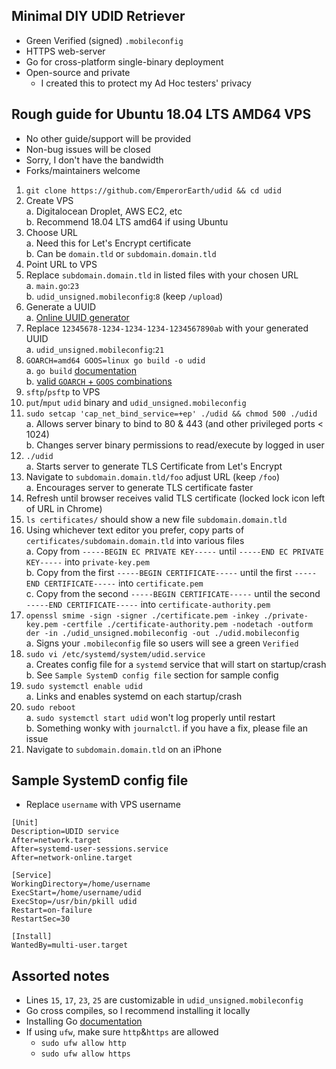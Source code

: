 ## Minimal DIY UDID Retriever
* Green Verified (signed) `.mobileconfig`
* HTTPS web-server
* Go for cross-platform single-binary deployment
* Open-source and private
  * I created this to protect my Ad Hoc testers' privacy

## Rough guide for Ubuntu 18.04 LTS AMD64 VPS
* No other guide/support will be provided
* Non-bug issues will be closed
* Sorry, I don't have the bandwidth
* Forks/maintainers welcome

1. `git clone https://github.com/EmperorEarth/udid && cd udid`
1. Create VPS  
  a. Digitalocean Droplet, AWS EC2, etc  
  b. Recommend 18.04 LTS amd64 if using Ubuntu
1. Choose URL  
  a. Need this for Let's Encrypt certificate  
  b. Can be `domain.tld` or `subdomain.domain.tld`
1. Point URL to VPS  
1. Replace `subdomain.domain.tld` in listed files with your chosen URL  
  a. `main.go`:`23`  
  b. `udid_unsigned.mobileconfig`:`8` (keep `/upload`)
1. Generate a UUID  
  a. [Online UUID generator](https://www.uuidgenerator.net/version4)
1. Replace `12345678-1234-1234-1234-1234567890ab` with your generated UUID  
  a. `udid_unsigned.mobileconfig`:`21`
1. `GOARCH=amd64 GOOS=linux go build -o udid`  
  a. `go build` [documentation](https://golang.org/cmd/go/#hdr-Compile_packages_and_dependencies)  
  b. [valid `GOARCH` + `GOOS` combinations](https://golang.org/doc/install/source#environment)
1. `sftp`/`psftp` to VPS  
1. `put`/`mput` `udid` binary and `udid_unsigned.mobileconfig`  
1. `sudo setcap 'cap_net_bind_service=+ep' ./udid && chmod 500 ./udid`  
  a. Allows server binary to bind to 80 & 443 (and other privileged ports < 1024)  
  b. Changes server binary permissions to read/execute by logged in user
1. `./udid`  
  a. Starts server to generate TLS Certificate from Let's Encrypt
1. Navigate to `subdomain.domain.tld/foo` adjust URL (keep `/foo`)  
  a. Encourages server to generate TLS certificate faster
1. Refresh until browser receives valid TLS certificate (locked lock icon left of URL in Chrome)  
1. `ls certificates/` should show a new file `subdomain.domain.tld`  
1. Using whichever text editor you prefer, copy parts of `certificates/subdomain.domain.tld` into various files  
  a. Copy from `-----BEGIN EC PRIVATE KEY-----` until `-----END EC PRIVATE KEY-----` into `private-key.pem`  
  b. Copy from the first `-----BEGIN CERTIFICATE-----` until the first `-----END CERTIFICATE-----` into `certificate.pem`  
  c. Copy from the second `-----BEGIN CERTIFICATE-----` until the second `-----END CERTIFICATE-----` into `certificate-authority.pem`
1. `openssl smime -sign -signer ./certificate.pem -inkey ./private-key.pem -certfile ./certificate-authority.pem -nodetach -outform der -in ./udid_unsigned.mobileconfig -out ./udid.mobileconfig`  
  a. Signs your `.mobileconfig` file so users will see a green `Verified`
1. `sudo vi /etc/systemd/system/udid.service`  
  a. Creates config file for a `systemd` service that will start on startup/crash  
  b. See `Sample SystemD config file` section for sample config
1. `sudo systemctl enable udid`  
  a. Links and enables systemd on each startup/crash
1. `sudo reboot`  
  a. `sudo systemctl start udid` won't log properly until restart  
  b. Something wonky with `journalctl`. if you have a fix, please file an issue
1. Navigate to `subdomain.domain.tld` on an iPhone  

## Sample SystemD config file
* Replace `username` with VPS username
```
[Unit]
Description=UDID service
After=network.target
After=systemd-user-sessions.service
After=network-online.target

[Service]
WorkingDirectory=/home/username
ExecStart=/home/username/udid
ExecStop=/usr/bin/pkill udid
Restart=on-failure
RestartSec=30

[Install]
WantedBy=multi-user.target
```

## Assorted notes
* Lines `15`, `17`, `23`, `25` are customizable in `udid_unsigned.mobileconfig`
* Go cross compiles, so I recommend installing it locally
* Installing Go [documentation](https://golang.org/doc/install#install)
* If using `ufw`, make sure `http`&`https` are allowed
  * `sudo ufw allow http`
  * `sudo ufw allow https`
